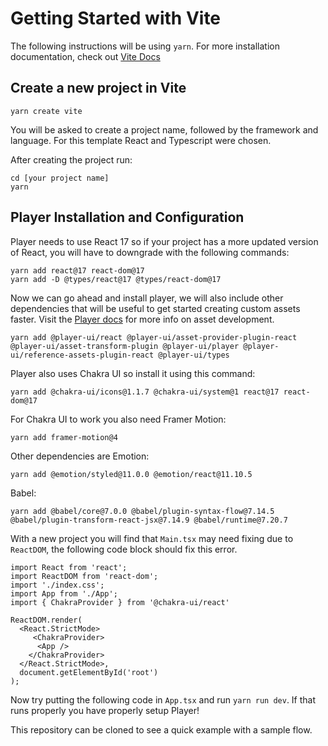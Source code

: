 # Getting Started with Vite

The following instructions will be using `yarn`. For more installation documentation, check out [Vite Docs](https://vitejs.dev/guide/)

## Create a new project in Vite
```
yarn create vite
```

You will be asked to create a project name, followed by the framework and language. For this template React and Typescript were chosen.

After creating the project run:
```
cd [your project name]
yarn
```

## Player Installation and Configuration
Player needs to use React 17 so if your project has a more updated version of React, you will have to downgrade with the following commands:

```
yarn add react@17 react-dom@17
yarn add -D @types/react@17 @types/react-dom@17
```

Now we can go ahead and install player, we will also include other dependencies that will be useful to get started creating custom assets faster. Visit the [Player docs](https://player-ui.github.io/latest/getting-started) for more info on asset development.

```
yarn add @player-ui/react @player-ui/asset-provider-plugin-react @player-ui/asset-transform-plugin @player-ui/player @player-ui/reference-assets-plugin-react @player-ui/types
```

Player also uses Chakra UI so install it using this command:

```
yarn add @chakra-ui/icons@1.1.7 @chakra-ui/system@1 react@17 react-dom@17
```

For Chakra UI to work you also need Framer Motion:

```
yarn add framer-motion@4
```

Other dependencies are
Emotion:
```
yarn add @emotion/styled@11.0.0 @emotion/react@11.10.5
```
Babel:
```
yarn add @babel/core@7.0.0 @babel/plugin-syntax-flow@7.14.5 @babel/plugin-transform-react-jsx@7.14.9 @babel/runtime@7.20.7
```

With a new project you will find that `Main.tsx` may need fixing due to `ReactDOM`, the following code block should fix this error.

```
import React from 'react';
import ReactDOM from 'react-dom';
import './index.css';
import App from './App';
import { ChakraProvider } from '@chakra-ui/react'

ReactDOM.render(
  <React.StrictMode>
     <ChakraProvider>
      <App />
    </ChakraProvider>
  </React.StrictMode>,
  document.getElementById('root')
);
```

Now try putting the following code in `App.tsx` and run `yarn run dev`. If that runs properly you have properly setup Player!

This repository can be cloned to see a quick example with a sample flow. 
